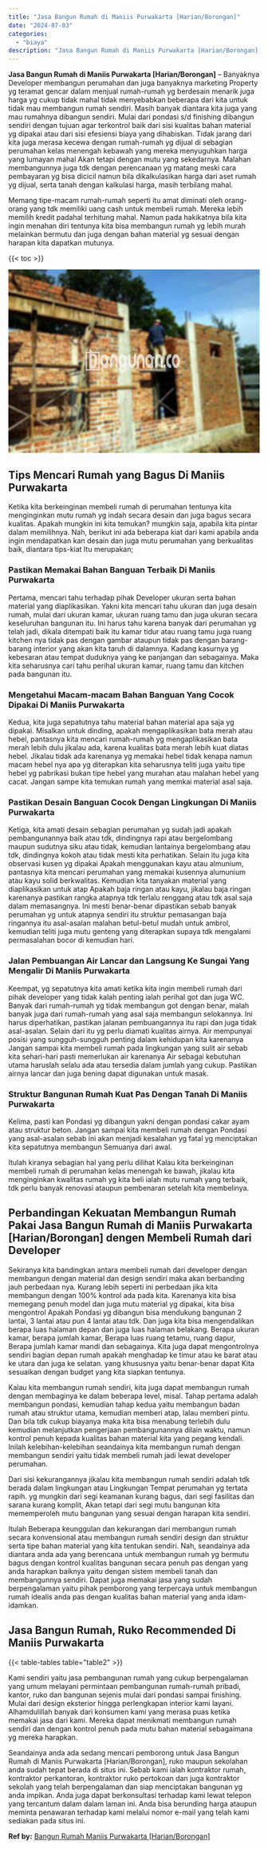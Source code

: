 ```yaml
---
title: "Jasa Bangun Rumah di Maniis Purwakarta [Harian/Borongan]"
date: "2024-07-03"
categories: 
  - "biaya"
description: "Jasa Bangun Rumah di Maniis Purwakarta [Harian/Borongan]. Seandainya anda ada sedang mencari pemborong untuk Jasa Bangun Rumah di Maniis Purwakarta [Harian/..."
---
```


**Jasa Bangun Rumah di Maniis Purwakarta \[Harian/Borongan\]** – Banyaknya Developer membangun perumahan dan juga banyaknya marketing Property yg teramat gencar dalam menjual rumah-rumah yg berdesain menarik juga harga yg cukup tidak mahal tidak menyebabkan beberapa dari kita untuk tidak mau membangun rumah sendiri. Masih banyak diantara kita juga yang mau rumahnya dibangun sendiri. Mulai dari pondasi s/d finishing dibangun sendiri dengan tujuan agar terkontrol baik dari sisi kualitas bahan material yg dipakai atau dari sisi efesiensi biaya yang dihabiskan. Tidak jarang dari kita juga merasa kecewa dengan rumah-rumah yg dijual di sebagian perumahan kelas menengah kebawah yang mereka menyuguhkan harga yang lumayan mahal Akan tetapi dengan mutu yang sekedarnya. Malahan membangunnya juga tdk dengan perencanaan yg matang meski cara pembayaran yg bisa dicicil namun bila dikalkulasikan harga dari aset rumah yg dijual, serta tanah dengan kalkulasi harga, masih terbilang mahal.

Memang tipe-macam rumah-rumah seperti itu amat diminati oleh orang-orang yang tdk memiliki uang cash untuk membeli rumah. Mereka lebih memilih kredit padahal terhitung mahal. Namun pada hakikatnya bila kita ingin menahan diri tentunya kita bisa membangun rumah yg lebih murah melainkan bermutu dan juga dengan bahan material yg sesuai dengan harapan kita dapatkan mutunya.

{{< toc >}}

![Jasa Bangun Rumah di Maniis Purwakarta [Harian/Borongan]](/images/borong-bangunan-26.png)

## Tips Mencari Rumah yang Bagus Di Maniis Purwakarta

Ketika kita berkeinginan membeli rumah di perumahan tentunya kita menginginkan mutu rumah yg indah secara desain dan juga bagus secara kualitas. Apakah mungkin ini kita temukan? mungkin saja, apabila kita pintar dalam memilihnya. Nah, berikut ini ada beberapa kiat dari kami apabila anda ingin mendapatkan kan desain dan juga mutu perumahan yang berkualitas baik, diantara tips-kiat Itu merupakan;

### Pastikan Memakai Bahan Banguan Terbaik Di Maniis Purwakarta

Pertama, mencari tahu terhadap pihak Developer ukuran serta bahan material yang diaplikasikan. Yakni kita mencari tahu ukuran dan juga desain rumah, mulai dari ukuran kamar, ukuran ruang tamu dan juga ukuran secara keseluruhan bangunan itu. Ini harus tahu karena banyak dari perumahan yg telah jadi, dikala ditempati baik itu kamar tidur atau ruang tamu juga ruang kitchen nya tidak pas dengan gambar ataupun tidak pas dengan barang-barang interior yang akan kita taruh di dalamnya. Kadang kasurnya yg kebesaran atau tempat duduknya yang ke panjangan dan sebagainya. Maka kita seharusnya cari tahu perihal ukuran kamar, ruang tamu dan kitchen pada bangunan itu.

### Mengetahui Macam-macam Bahan Banguan Yang Cocok Dipakai Di Maniis Purwakarta

Kedua, kita juga sepatutnya tahu material bahan material apa saja yg dipakai. Misalkan untuk dinding, apakah mengaplikasikan bata merah atau hebel, pantasnya kita mencari rumah-rumah yg mengaplikasikan bata merah lebih dulu jikalau ada, karena kualitas bata merah lebih kuat diatas hebel. Jikalau tidak ada karenanya yg memakai hebel tidak kenapa namun macam hebel nya apa yg diterapkan kita seharusnya teliti juga yaitu tipe hebel yg pabrikasi bukan tipe hebel yang murahan atau malahan hebel yang cacat. Jangan sampe kita temukan rumah yang memkai material asal saja.

### Pastikan Desain Banguan Cocok Dengan Lingkungan Di Maniis Purwakarta

Ketiga, kita amati desain sebagian perumahan yg sudah jadi apakah pembangunannya baik atau tdk, dindingnya rapi atau bergelombang maupun sudutnya siku atau tidak, kemudian lantainya bergelombang atau tdk, dindingnya kokoh atau tidak mesti kita perhatikan. Selain itu juga kita observasi kusen yg dipakai Apakah menggunakan kayu atau almunium, pantasnya kita mencari perumahan yang memakai kusennya alumunium atau kayu solid berkwalitas. Kemudian kita tanyakan material yang diaplikasikan untuk atap Apakah baja ringan atau kayu, jikalau baja ringan karenanya pastikan rangka atapnya tdk terlalu renggang atau tdk asal saja dalam memasangnya. Ini mesti benar-benar dipastikan sebab banyak perumahan yg untuk atapnya sendiri itu struktur pemasangan baja ringannya itu asal-asalan malahan betul-betul mudah untuk ambrol, kemudian teliti juga mutu genteng yang diterapkan supaya tdk mengalami permasalahan bocor di kemudian hari.

### Jalan Pembuangan Air Lancar dan Langsung Ke Sungai Yang Mengalir Di Maniis Purwakarta

Keempat, yg sepatutnya kita amati ketika kita ingin membeli rumah dari pihak developer yang tidak kalah penting ialah perihal got dan juga WC. Banyak dari rumah-rumah yg tidak membangun got dengan benar, malah banyak juga dari rumah-rumah yang asal saja membangun selokannya. Ini harus diperhatikan, pastikan jalanan pembuangannya itu rapi dan juga tidak asal-asalan. Selain dari itu yg perlu diamati kualitas airnya. Air mempunyai posisi yang sungguh-sungguh penting dalam kehidupan kita karenanya Jangan sampai kita membeli rumah pada lingkungan yang sulit air sebab kita sehari-hari pasti memerlukan air karenanya Air sebagai kebutuhan utama haruslah selalu ada atau tersedia dalam jumlah yang cukup. Pastikan airnya lancar dan juga bening dapat digunakan untuk masak.

### Struktur Bangunan Rumah Kuat Pas Dengan Tanah Di Maniis Purwakarta

Kelima, pasti kan Pondasi yg dibangun yakni dengan pondasi cakar ayam atau struktur beton. Jangan sampai kita membeli rumah dengan Pondasi yang asal-asalan sebab ini akan menjadi kesalahan yg fatal yg menciptakan kita sepatutnya membangun Semuanya dari awal.

Itulah kiranya sebagian hal yang perlu dilihat Kalau kita berkeinginan membeli rumah di perumahan kelas menengah ke bawah, jikalau kita menginginkan kwalitas rumah yg kita beli ialah mutu rumah yang terbaik, tdk perlu banyak renovasi ataupun pembenaran setelah kita membelinya.

## Perbandingan Kekuatan Membangun Rumah Pakai Jasa Bangun Rumah di Maniis Purwakarta \[Harian/Borongan\] dengen Membeli Rumah dari Developer

Sekiranya kita bandingkan antara membeli rumah dari developer dengan membangun dengan material dan design sendiri maka akan berbanding jauh perbedaan nya. Kurang lebih seperti ini perbedaan jika kita membangun dengan 100% kontrol ada pada kita. Karenanya kita bisa memegang penuh model dan juga mutu material yg dipakai, kita bisa mengontrol Apakah Pondasi yg dibangun bisa mendukung bangunan 2 lantai, 3 lantai atau pun 4 lantai atau tdk. Dan juga kita bisa mengendalikan berapa luas halaman depan dan juga luas halaman belakang. Berapa ukuran kamar, berapa jumlah kamar, Berapa luas ruang tetamu, ruang dapur, Berapa jumlah kamar mandi dan sebagainya. Kita juga dapat mengontrolnya sendiri bagian depan rumah apakah menghadap ke timur atau ke barat atau ke utara dan juga ke selatan. yang khususnya yaitu benar-benar dapat Kita sesuaikan dengan budget yang kita siapkan tentunya.

Kalau kita membangun rumah sendiri, kita juga dapat membangun rumah dengan membaginya ke dalam beberapa level, misal. Tahap pertama adalah membangun pondasi, kemudian tahap kedua yaitu membangun badan rumah atau struktur utama, kemudian memberi atap, lalau memberi pintu. Dan bila tdk cukup biayanya maka kita bisa menabung terlebih dulu kemudian melanjutkan pengerjaan pembangunannya dilain waktu, namun kontrol penuh kepada kualitas bahan material kita yang pegang kendali. Inilah kelebihan-kelebihan seandainya kita membangun rumah dengan membangun sendiri yaitu tidak membeli rumah jadi lewat developer perumahan.

Dari sisi kekurangannya jikalau kita membangun rumah sendiri adalah tdk berada dalam lingkungan atau Lingkungan Tempat perumahan yg tertata rapih. yg mungkin dari segi keamanan kurang bagus, dari segi fasilitas dan sarana kurang komplit, Akan tetapi dari segi mutu bangunan kita mememperoleh mutu bangunan yang sesuai dengan harapan kita sendiri.

Itulah Beberapa keunggulan dan kekurangan dari membangun rumah secara konvensional atau membangun rumah sendiri design dan struktur serta tipe bahan material yang kita tentukan sendiri. Nah, seandainya ada diantara anda ada yang berencana untuk membangun rumah yg bermutu bagus dengan kontrol kualitas bangunan secara penuh pas dengan yang anda harapkan baiknya yaitu dengan sistem membeli tanah dan membangunnya sendiri. Dapat juga memakai jasa yang sudah berpengalaman yaitu pihak pemborong yang terpercaya untuk membangun rumah idealis anda pas dengan kualitas bahan material yang anda idam-idamkan.

## Jasa Bangun Rumah, Ruko Recommended Di Maniis Purwakarta

{{< table-tables table="table2" >}}

Kami sendiri yaitu jasa pembangunan rumah yang cukup berpengalaman yang umum melayani permintaan pembangunan rumah-rumah pribadi, kantor, ruko dan bangunan sejenis mulai dari pondasi sampai finishing. Mulai dari design eksterior hingga perlengkapan interior kami layani. Alhamdulillah banyak dari konsumen kami yang merasa puas ketika memakai jasa dari kami. Mereka dapat menikmati membangun rumah sendiri dan dengan kontrol penuh pada mutu bahan material sebagaimana yg mereka harapkan.

Seandainya anda ada sedang mencari pemborong untuk Jasa Bangun Rumah di Maniis Purwakarta \[Harian/Borongan\], ruko maupun sekolahan anda sudah tepat berada di situs ini. Sebab kami ialah kontraktor rumah, kontraktor perkantoran, kontraktor ruko pertokoan dan juga kontraktor sekolah yang telah berpengalaman dan siap menciptakan bangunan yg anda impikan. Anda juga dapat berkonsultasi terhadap kami lewat telepon yang tercantum dalam dalam laman ini. Anda bisa berunding harga ataupun meminta penawaran terhadap kami melalui nomor e-mail yang telah kami sediakan pada situs ini.

**Ref by:** [Bangun Rumah Maniis Purwakarta [Harian/Borongan]](https://id.wikipedia.org/wiki/Bangun)
